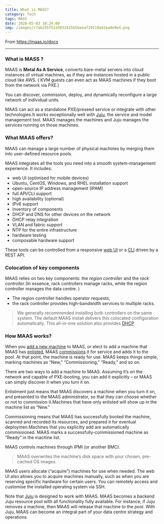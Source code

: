 ```yaml
---
title: What is MASS?
category: Tech
tags: MASS
date: 2020-05-03 18:24:09
img: /images/c7ab255f51a3931815b5beeaf19119a42ea0e9e4.png
---
```

From https://maas.io/docs

---

### What is MASS ?

MAAS is **Metal As A Service**,  converts bare-metal servers into cloud instances of virtual machines, as if they are instances hosted in a public cloud like AWS. ( KVM guests can even act as MAAS machines if they boot from the network via PXE.)

You can discover, commission, deploy, and dynamically reconfigure a large network of individual units. 

MAAS can act as a standalone PXE/preseed service or integrate with other technologies.It works exceptionally well with [Juju](https://jaas.ai/docs/maas-cloud), the service and model management tool. MAAS manages the machines and Juju manages the services running on those machines.

### What MAAS offers?

MAAS can manage a large number of physical machines by merging them into user-defined resource pools. 

MAAS integrates all the tools you need into a smooth system-management experience. It includes:

- web UI (optimised for mobile devices)
- Ubuntu, CentOS, Windows, and RHEL installation support
- open-source IP address management (IPAM)
- full API/CLI support
- high availability (optional)
- IPv6 support
- inventory of components
- DHCP and DNS for other devices on the network
- DHCP relay integration
- VLAN and fabric support
- NTP for the entire infrastructure
- hardware testing
- composable hardware support

These tools can be controlled from a responsive [web UI](https://maas.io/docs/web-ui) or a [CLI](https://maas.io/docs/maas-cli) driven by a REST API. 

### Colocation of key components

MAAS relies on two key components: the *region controller* and the *rack controller*.(In essence, rack controllers manage racks, while the region controller manages the data centre. )

* The region controller handles operator requests; 
* the rack controller provides high-bandwidth services to multiple racks. 

> We generally recommended installing both controllers on the same system. The default MAAS install delivers this colocated configuration automatically. This all-in-one solution also provides [DHCP](https://maas.io/docs/dhcp).

### How MAAS works?

When you [add a new machine](https://maas.io/docs/add-nodes#heading--add-a-node-manually) to MAAS, or elect to add a machine that MAAS has [enlisted](https://maas.io/docs/add-nodes#heading--enlistment), MAAS [commissions](https://maas.io/docs/commission-nodes) it for service and adds it to the pool. At that point, the machine is ready for use. MAAS keeps things simple, marking machines as “New,” “Commissioning,” “Ready,” and so on.

There are two ways to add a machine to MAAS. Assuming it’s on the network and capable of PXE-booting, you can add it explicitly – or MAAS can simply discover it when you turn it on.

Enlistment just means that MAAS discovers a machine when you turn it on, and presented to the MAAS administrator, so that they can choose whether or not to commission it.Machines that have only enlisted will show up in the machine list as “New.”

Commissioning means that MAAS has successfully booted the machine, scanned and recorded its resources, and prepared it for eventual deploymen.Machines that you explicitly add are automatically commissioned. MAAS marks a successfully-commissioned machine as “Ready” in the machine list.

MAAS controls machines through IPMI (or another BMC). 

> MAAS overwrites the machine’s disk space with your chosen, pre-cached OS images.

MAAS users allocate (“acquire”) machines for use when needed. The web UI also allows you to acquire machines manually, such as when you are reserving specific hardware for certain users. You can remotely access and customise the installed operating system via SSH.

Note that [Juju](https://jaas.ai/docs/maas-cloud) is designed to work with MAAS. MAAS becomes a backend Juju resource pool with all functionality fully available. For instance, if Juju removes a machine, then MAAS will release that machine to the pool. With Juju, MAAS can become an integral part of your data centre strategy and operations.
